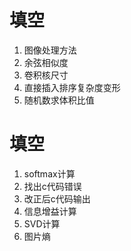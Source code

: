 # 填空 
1. 图像处理方法
2. 余弦相似度
3. 卷积核尺寸
4. 直接插入排序复杂度变形
5. 随机数求体积比值
# 填空
1. softmax计算
2. 找出c代码错误
3. 改正后c代码输出
4. 信息增益计算
5. SVD计算
6. 图片熵
<!--stackedit_data:
eyJoaXN0b3J5IjpbMTQ2OTQ4MDA3MV19
-->